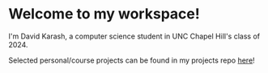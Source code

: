 # Welcome to my workspace!

I'm David Karash, a computer science student in UNC Chapel Hill's class of 2024.

Selected personal/course projects can be found in my projects repo [here](https://github.com/davidkarash/davidsProjects)!

